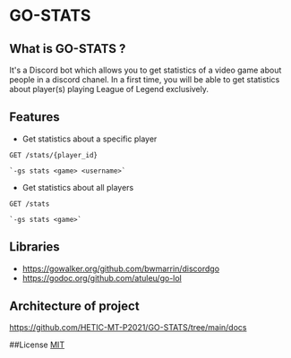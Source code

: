 # GO-STATS

## What is GO-STATS ?
It's a Discord bot which allows you to get statistics of a video game about people in a discord chanel. In a first time, you will be able to get statistics about player(s) playing League of Legend exclusively.

## Features

- Get statistics about a specific player 

```
GET /stats/{player_id} 

`-gs stats <game> <username>`
```

- Get statistics about all players

```
GET /stats 

`-gs stats <game>`
```

## Libraries
- https://gowalker.org/github.com/bwmarrin/discordgo
- https://godoc.org/github.com/atuleu/go-lol

## Architecture of project
https://github.com/HETIC-MT-P2021/GO-STATS/tree/main/docs

##License
[MIT](https://github.com/HETIC-MT-P2021/GO-STATS/blob/main/LICENSE)
